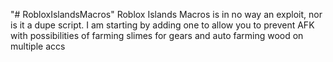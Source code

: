 "# RobloxIslandsMacros" 
Roblox Islands Macros is in no way an exploit, nor is it a dupe script.
I am starting by adding one to allow you to prevent AFK with possibilities of farming slimes for gears and auto farming wood on multiple accs
